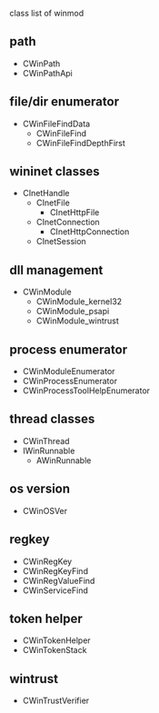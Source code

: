 class list of winmod

## path ##
  * CWinPath
  * CWinPathApi

## file/dir enumerator ##
  * CWinFileFindData
    * CWinFileFind
    * CWinFileFindDepthFirst

## wininet classes ##
  * CInetHandle
    * CInetFile
      * CInetHttpFile
    * CInetConnection
      * CInetHttpConnection
    * CInetSession

## dll management ##
  * CWinModule
    * CWinModule\_kernel32
    * CWinModule\_psapi
    * CWinModule\_wintrust

## process enumerator ##
  * CWinModuleEnumerator
  * CWinProcessEnumerator
  * CWinProcessToolHelpEnumerator

## thread classes ##
  * CWinThread
  * IWinRunnable
    * AWinRunnable

## os version ##
  * CWinOSVer

## regkey ##
  * CWinRegKey
  * CWinRegKeyFind
  * CWinRegValueFind
  * CWinServiceFind

## token helper ##
  * CWinTokenHelper
  * CWinTokenStack

## wintrust ##
  * CWinTrustVerifier